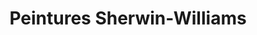 ---
title: "Peintures Sherwin-Williams"
url: /pierrefonds/peintures-sherwin-williams/
shop: shop
---